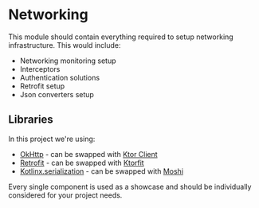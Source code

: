 # Networking

This module should contain everything required to setup networking infrastructure. This would include:

- Networking monitoring setup
- Interceptors
- Authentication solutions
- Retrofit setup
- Json converters setup

## Libraries

In this project we're using:

- [OkHttp](https://square.github.io/okhttp/) - can be swapped with [Ktor Client](https://ktor.io/docs/create-client.html)
- [Retrofit](https://square.github.io/retrofit/) - can be swapped with [Ktorfit](https://github.com/Foso/Ktorfit)
- [Kotlinx.serialization](https://github.com/Kotlin/kotlinx.serialization) - can be swapped with [Moshi](https://github.com/square/moshi)

Every single component is used as a showcase and should be individually considered for your project needs.
